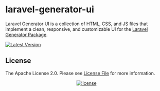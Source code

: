 # laravel-generator-ui

Laravel Generator UI is a collection of HTML, CSS, and JS files that implement a clean, responsive, and customizable UI for the [Laravel Generator Package](https://github.com/tanhongit/laravel-generator).

[![Latest Version](https://img.shields.io/github/release/tanhongit/laravel-generator-ui.svg?style=flat-square)](https://github.com/tanhongit/laravel-generator-ui/releases)

## License

The Apache License 2.0. Please see [License File](LICENSE) for more information.

<p align="center">
    <a href="https://packagist.org/packages/tanhongit/laravel-generator-ui">
        <img src="https://img.shields.io/packagist/l/doctrine/orm.svg" data-origin="https://img.shields.io/packagist/l/doctrine/orm.svg" alt="license">
    </a>
</p>

